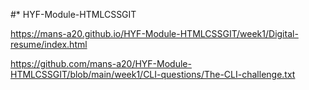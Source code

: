 #* HYF-Module-HTMLCSSGIT

https://mans-a20.github.io/HYF-Module-HTMLCSSGIT/week1/Digital-resume/index.html


https://github.com/mans-a20/HYF-Module-HTMLCSSGIT/blob/main/week1/CLI-questions/The-CLI-challenge.txt
